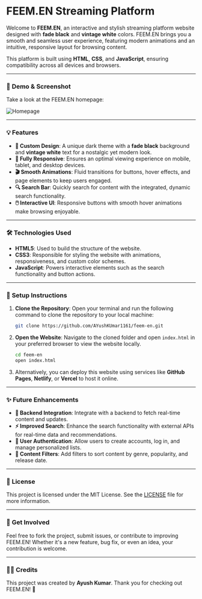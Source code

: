 # FEEM.EN Streaming Platform

Welcome to **FEEM.EN**, an interactive and stylish streaming platform website designed with **fade black** and **vintage white** colors. FEEM.EN brings you a smooth and seamless user experience, featuring modern animations and an intuitive, responsive layout for browsing content.

This platform is built using **HTML**, **CSS**, and **JavaScript**, ensuring compatibility across all devices and browsers.

---

### 🚀 **Demo & Screenshot**

Take a look at the FEEM.EN homepage:

![Homepage](https://raw.githubusercontent.com/AYushKUmar1161/feem-en/main/Screenshot%202025-05-08%20035519.png)



---

### 💡 **Features**

* **🎨 Custom Design**: A unique dark theme with a **fade black** background and **vintage white** text for a nostalgic yet modern look.
* **📱 Fully Responsive**: Ensures an optimal viewing experience on mobile, tablet, and desktop devices.
* **🎬 Smooth Animations**: Fluid transitions for buttons, hover effects, and page elements to keep users engaged.
* **🔍 Search Bar**: Quickly search for content with the integrated, dynamic search functionality.
* **🖱️ Interactive UI**: Responsive buttons with smooth hover animations make browsing enjoyable.

---

### 🛠️ **Technologies Used**

* **HTML5**: Used to build the structure of the website.
* **CSS3**: Responsible for styling the website with animations, responsiveness, and custom color schemes.
* **JavaScript**: Powers interactive elements such as the search functionality and button actions.

---

### 🔧 **Setup Instructions**

1. **Clone the Repository**:
   Open your terminal and run the following command to clone the repository to your local machine:

   ```bash
   git clone https://github.com/AYushKUmar1161/feem-en.git
   ```

2. **Open the Website**:
   Navigate to the cloned folder and open `index.html` in your preferred browser to view the website locally.

   ```bash
   cd feem-en
   open index.html
   ```

3. Alternatively, you can deploy this website using services like **GitHub Pages**, **Netlify**, or **Vercel** to host it online.

---

### ✨ **Future Enhancements**

* **🔄 Backend Integration**: Integrate with a backend to fetch real-time content and updates.
* **⚡ Improved Search**: Enhance the search functionality with external APIs for real-time data and recommendations.
* **👤 User Authentication**: Allow users to create accounts, log in, and manage personalized lists.
* **🔖 Content Filters**: Add filters to sort content by genre, popularity, and release date.

---

### 📄 **License**

This project is licensed under the MIT License. See the [LICENSE](LICENSE) file for more information.

---

### 💬 **Get Involved**

Feel free to fork the project, submit issues, or contribute to improving FEEM.EN! Whether it's a new feature, bug fix, or even an idea, your contribution is welcome.

---

### 🧑‍💻 **Credits**

This project was created by **Ayush Kumar**. Thank you for checking out FEEM.EN! 🚀


